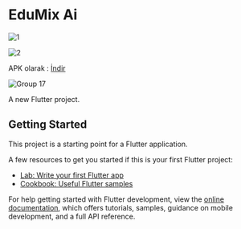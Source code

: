 # EduMix Ai  

![1](https://github.com/user-attachments/assets/d6fab6f2-6907-4d87-8ec6-d655048e2f1e)

![2](https://github.com/user-attachments/assets/e74a2010-e489-4018-8539-abaf666404d9)


APK olarak : <a href="https://drive.google.com/file/d/1wLmehKuijtLB16t6KugNrp9JXUMTSh2d/view?usp=sharing"> İndir </a>

![Group 17](https://github.com/user-attachments/assets/6b3b80c3-51d4-41b2-9a01-ea2e14b60859)

A new Flutter project.

## Getting Started

This project is a starting point for a Flutter application.

A few resources to get you started if this is your first Flutter project:

- [Lab: Write your first Flutter app](https://docs.flutter.dev/get-started/codelab)
- [Cookbook: Useful Flutter samples](https://docs.flutter.dev/cookbook)

For help getting started with Flutter development, view the
[online documentation](https://docs.flutter.dev/), which offers tutorials,
samples, guidance on mobile development, and a full API reference.

